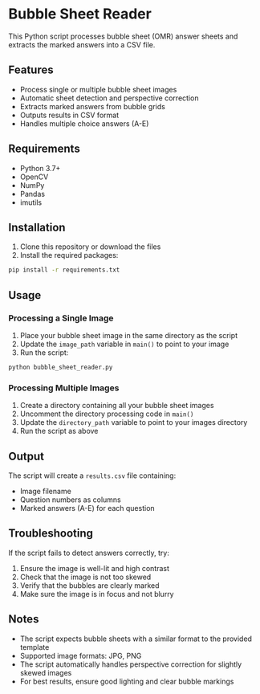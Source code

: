 # Bubble Sheet Reader

This Python script processes bubble sheet (OMR) answer sheets and extracts the marked answers into a CSV file.

## Features

- Process single or multiple bubble sheet images
- Automatic sheet detection and perspective correction
- Extracts marked answers from bubble grids
- Outputs results in CSV format
- Handles multiple choice answers (A-E)

## Requirements

- Python 3.7+
- OpenCV
- NumPy
- Pandas
- imutils

## Installation

1. Clone this repository or download the files
2. Install the required packages:

```bash
pip install -r requirements.txt
```

## Usage

### Processing a Single Image

1. Place your bubble sheet image in the same directory as the script
2. Update the `image_path` variable in `main()` to point to your image
3. Run the script:

```bash
python bubble_sheet_reader.py
```

### Processing Multiple Images

1. Create a directory containing all your bubble sheet images
2. Uncomment the directory processing code in `main()`
3. Update the `directory_path` variable to point to your images directory
4. Run the script as above

## Output

The script will create a `results.csv` file containing:
- Image filename
- Question numbers as columns
- Marked answers (A-E) for each question

## Troubleshooting

If the script fails to detect answers correctly, try:
1. Ensure the image is well-lit and high contrast
2. Check that the image is not too skewed
3. Verify that the bubbles are clearly marked
4. Make sure the image is in focus and not blurry

## Notes

- The script expects bubble sheets with a similar format to the provided template
- Supported image formats: JPG, PNG
- The script automatically handles perspective correction for slightly skewed images
- For best results, ensure good lighting and clear bubble markings 